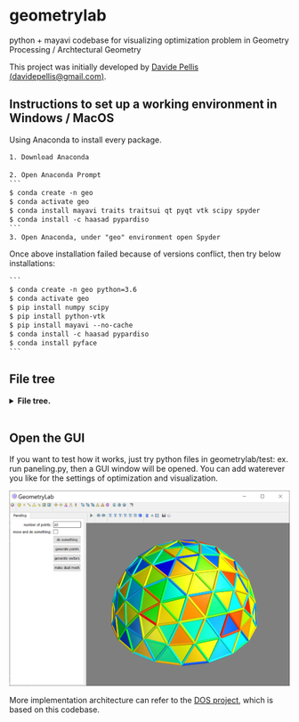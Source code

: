 # geometrylab
python + mayavi codebase for visualizing optimization problem in Geometry Processing / Archtectural Geometry


This project was initially developed by [Davide Pellis (davidepellis@gmail.com)](https://scholar.google.com/citations?user=JnocFM4AAAAJ&hl=en).


## Instructions to set up a working environment in Windows / MacOS

Using Anaconda to install every package.

    1. Download Anaconda

    2. Open Anaconda Prompt
    ```
    $ conda create -n geo 
    $ conda activate geo
    $ conda install mayavi traits traitsui qt pyqt vtk scipy spyder 
    $ conda install -c haasad pypardiso
    ```
    3. Open Anaconda, under "geo" environment open Spyder

Once above installation failed because of versions conflict, then try below installations:

    ```
    $ conda create -n geo python=3.6
    $ conda activate geo
    $ pip install numpy scipy
    $ pip install python-vtk
    $ pip install mayavi --no-cache
    $ conda install -c haasad pypardiso
    $ conda install pyface
    ```

## File tree

<details>
<summary><span style="font-weight: bold;">File tree.</span></summary>
    ```
    📁 geometrylab/
    ├─📁 fitting/
    │ ├─📄 bspline.py
    │ ├─📄 cluster.py
    │ ├─📄 jetfitting.py
    │ ├─📄 linearregression.py
    │ └─📄 __init__.py
    ├─📁 geometry/
    │ ├─📄 bspline.py
    │ ├─📄 circle.py
    │ ├─📄 frame.py
    │ ├─📄 meshprimitives.py
    │ ├─📄 meshpy.py
    │ ├─📄 meshutilities.py
    │ ├─📄 points.py
    │ ├─📄 polyline.py
    │ └─📄 __init__.py
    ├─📁 gui/
    │ ├─📄 geolabcomponent.py
    │ ├─📄 geolabgui.py
    │ ├─📄 geolabmesh.py
    │ ├─📄 geolabpoints.py
    │ ├─📄 geolabscene.py
    │ ├─📄 handler.py
    │ ├─📁 img/
    │ ├─📄 multiscenemanager.py
    │ ├─📄 scenemanager.py
    │ ├─📄 tools.py
    │ └─📄 __init__.py
    ├─📄 LICENSE
    ├─📁 optimization/
    │ ├─📄 combnormals.py
    │ ├─📄 gridshell.py
    │ ├─📄 guidedprojection.py
    │ ├─📄 guidedprojectionbase.py
    │ └─📄 __init__.py
    ├─📄 README.md
    ├─📁 test/
    │ ├─📄 GUI.png
    │ ├─📄 paneling.py
    │ ├─📄 quad_dome.obj
    │ ├─📄 tri_dome.obj
    │ └─📄 tri_mesh.obj
    ├─📁 utilities/
    │ ├─📄 utilities.py
    │ └─📄 __init__.py
    ├─📁 vtkplot/
    │ ├─📄 bsplineplotmanager.py
    │ ├─📄 check.py
    │ ├─📄 edgesource.py
    │ ├─📄 facesource.py
    │ ├─📄 glyphs.py
    │ ├─📄 glyphsource.py
    │ ├─📄 meshplotmanager.py
    │ ├─📄 meshvectorsource.py
    │ ├─📄 plotmanager.py
    │ ├─📄 plotutilities.py
    │ ├─📄 pointsource.py
    │ ├─📄 pointsplotmanager.py
    │ ├─📄 polylinesource.py
    │ ├─📄 scenemanager.py
    │ ├─📄 selector.py
    │ ├─📄 toolbar.py
    │ ├─📄 vector3dsource.py
    │ ├─📄 vectorsource.py
    │ ├─📄 viewer.py
    │ └─📄 __init__.py
    └─📄 __init__.py
    ```
</details>
<br>


## Open the GUI 

If you want to test how it works, just try python files in geometrylab/test: ex. run paneling.py, then a GUI window will be opened.
You can add waterever you like for the settings of optimization and visualization.

![File](test/GUI.png)

More implementation architecture can refer to the [DOS project](https://github.com/WWmore/DOS), which is based on this codebase.

